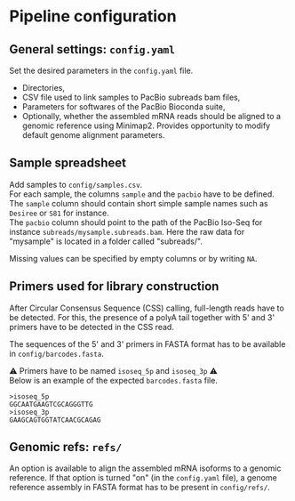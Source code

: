 # Pipeline configuration 

## General settings: `config.yaml` 

Set the desired parameters in the `config.yaml` file. 
- Directories,    
- CSV file used to link samples to PacBio subreads bam files,  
- Parameters for softwares of the PacBio Bioconda suite,
- Optionally, whether the assembled mRNA reads should be aligned to a genomic reference using Minimap2. Provides opportunity to modify default genome alignment parameters. 

## Sample spreadsheet

Add samples to `config/samples.csv`.   
For each sample, the columns `sample` and the `pacbio` have to be defined. 
The `sample` column should contain short simple sample names such as `Desiree` or `S81` for instance.   
The `pacbio` column should point to the path of the PacBio Iso-Seq for instance `subreads/mysample.subreads.bam`. Here the raw data for "mysample" is located in a folder called "subreads/".  

Missing values can be specified by empty columns or by writing `NA`.

## Primers used for library construction

After Circular Consensus Sequence (CSS) calling, full-length reads have to be detected. For this, the presence of a polyA tail  together with 5' and 3' primers have to be detected in the CSS read.  

The sequences of the 5' and 3' primers in FASTA format has to be available in `config/barcodes.fasta`.

⚠️ Primers have to be named `isoseq_5p` and `isoseq_3p` ⚠️  
Below is an example of the expected `barcodes.fasta` file.  
```
>isoseq_5p
GGCAATGAAGTCGCAGGGTTG
>isoseq_3p
GAAGCAGTGGTATCAACGCAGAG
```

## Genomic refs: `refs/`

An option is available to align the assembled mRNA isoforms to a genomic reference. If that option is turned "on" (in the `config.yaml` file), a genome reference assembly in FASTA format has to be present in `config/refs/`.  






